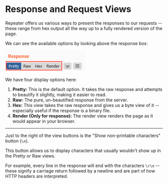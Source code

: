 # Response and Request Views

Repeater offers us various ways to present the responses to our requests -- these range from hex output all the way up to a fully rendered version of the page.

We can see the available options by looking above the response box:

![The four view buttons above the response text](assets/images/response%20views.png)  

We have four display options here:

1.  **Pretty:** This is the default option. It takes the raw response and attempts to beautify it slightly, making it easier to read.
2.  **Raw:** The pure, un-beautified response from the server.
3.  **Hex:** This view takes the raw response and gives us a byte view of it -- especially useful if the response is a binary file.
4.  **Render (Only for response):** The render view renders the page as it would appear in your browser.

---

Just to the right of the view buttons is the "Show non-printable characters" button (`\n`). 

This button allows us to display characters that usually wouldn't show up in the Pretty or Raw views. 

For example, every line in the response will end with the characters `\r\n` -- these signify a carriage return followed by a newline and are part of how HTTP headers are interpreted.